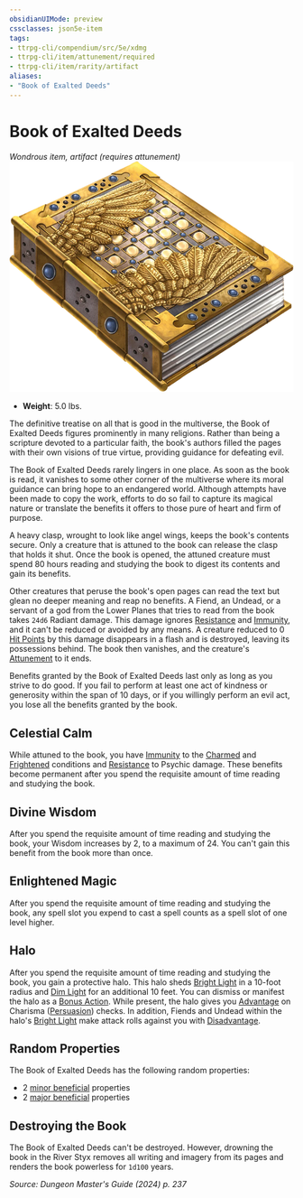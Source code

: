 ```yaml
---
obsidianUIMode: preview
cssclasses: json5e-item
tags:
- ttrpg-cli/compendium/src/5e/xdmg
- ttrpg-cli/item/attunement/required
- ttrpg-cli/item/rarity/artifact
aliases: 
- "Book of Exalted Deeds"
---
```

# Book of Exalted Deeds
*Wondrous item, artifact (requires attunement)*  
![](Misc%20Files/CLI/compendium/items/img/book-of-exalted-deeds.webp#right)

- **Weight**: 5.0 lbs.

The definitive treatise on all that is good in the multiverse, the Book of Exalted Deeds figures prominently in many religions. Rather than being a scripture devoted to a particular faith, the book's authors filled the pages with their own visions of true virtue, providing guidance for defeating evil.

The Book of Exalted Deeds rarely lingers in one place. As soon as the book is read, it vanishes to some other corner of the multiverse where its moral guidance can bring hope to an endangered world. Although attempts have been made to copy the work, efforts to do so fail to capture its magical nature or translate the benefits it offers to those pure of heart and firm of purpose.

A heavy clasp, wrought to look like angel wings, keeps the book's contents secure. Only a creature that is attuned to the book can release the clasp that holds it shut. Once the book is opened, the attuned creature must spend 80 hours reading and studying the book to digest its contents and gain its benefits.

Other creatures that peruse the book's open pages can read the text but glean no deeper meaning and reap no benefits. A Fiend, an Undead, or a servant of a god from the Lower Planes that tries to read from the book takes `24d6` Radiant damage. This damage ignores [Resistance](Misc%20Files/CLI/rules/variant-rules/resistance-xphb.md) and [Immunity](Misc%20Files/CLI/rules/variant-rules/immunity-xphb.md), and it can't be reduced or avoided by any means. A creature reduced to 0 [Hit Points](Misc%20Files/CLI/rules/variant-rules/hit-points-xphb.md) by this damage disappears in a flash and is destroyed, leaving its possessions behind. The book then vanishes, and the creature's [Attunement](Misc%20Files/CLI/rules/variant-rules/attunement-xphb.md) to it ends.

Benefits granted by the Book of Exalted Deeds last only as long as you strive to do good. If you fail to perform at least one act of kindness or generosity within the span of 10 days, or if you willingly perform an evil act, you lose all the benefits granted by the book.

## Celestial Calm

While attuned to the book, you have [Immunity](Misc%20Files/CLI/rules/variant-rules/immunity-xphb.md) to the [Charmed](Misc%20Files/CLI/rules/conditions.md#Charmed) and [Frightened](Misc%20Files/CLI/rules/conditions.md#Frightened) conditions and [Resistance](Misc%20Files/CLI/rules/variant-rules/resistance-xphb.md) to Psychic damage. These benefits become permanent after you spend the requisite amount of time reading and studying the book.

## Divine Wisdom

After you spend the requisite amount of time reading and studying the book, your Wisdom increases by 2, to a maximum of 24. You can't gain this benefit from the book more than once.

## Enlightened Magic

After you spend the requisite amount of time reading and studying the book, any spell slot you expend to cast a spell counts as a spell slot of one level higher.

## Halo

After you spend the requisite amount of time reading and studying the book, you gain a protective halo. This halo sheds [Bright Light](Misc%20Files/CLI/rules/variant-rules/bright-light-xphb.md) in a 10-foot radius and [Dim Light](Misc%20Files/CLI/rules/variant-rules/dim-light-xphb.md) for an additional 10 feet. You can dismiss or manifest the halo as a [Bonus Action](Misc%20Files/CLI/rules/variant-rules/bonus-action-xphb.md). While present, the halo gives you [Advantage](Misc%20Files/CLI/rules/variant-rules/advantage-xphb.md) on Charisma ([Persuasion](Misc%20Files/CLI/rules/skills.md#Persuasion)) checks. In addition, Fiends and Undead within the halo's [Bright Light](Misc%20Files/CLI/rules/variant-rules/bright-light-xphb.md) make attack rolls against you with [Disadvantage](Misc%20Files/CLI/rules/variant-rules/disadvantage-xphb.md).

## Random Properties

The Book of Exalted Deeds has the following random properties:

- 2 [minor beneficial](Misc%20Files/CLI/compendium/tables/artifact-properties-minor-beneficial-properties-xdmg.md) properties  
- 2 [major beneficial](Misc%20Files/CLI/compendium/tables/artifact-properties-major-beneficial-properties-xdmg.md) properties  

## Destroying the Book

The Book of Exalted Deeds can't be destroyed. However, drowning the book in the River Styx removes all writing and imagery from its pages and renders the book powerless for `1d100` years.

*Source: Dungeon Master's Guide (2024) p. 237*